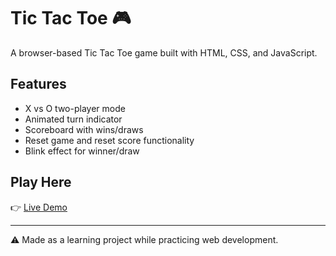 # Tic Tac Toe 🎮

A browser-based Tic Tac Toe game built with HTML, CSS, and JavaScript.

## Features
- X vs O two-player mode
- Animated turn indicator
- Scoreboard with wins/draws
- Reset game and reset score functionality
- Blink effect for winner/draw

## Play Here
👉 [Live Demo](https://hetppatel16.github.io/PracticeProjects/ticTacToe/)

---
⚠️ Made as a learning project while practicing web development.
